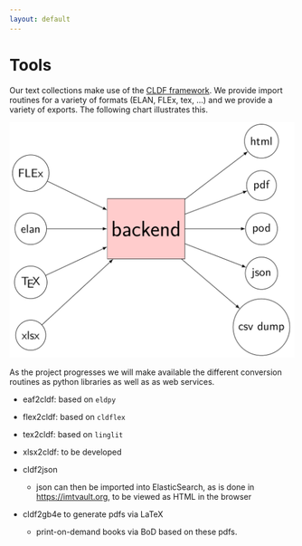 ```yaml
---
layout: default
---
```


# Tools

Our text collections make use of the [CLDF framework](https://cldf.clld.org). We provide import routines for a variety of formats (ELAN, FLEx, tex, ...) and we provide a variety of exports. The following chart illustrates this.


![a diagram showing 4 input formats pointing to a backend format, and 5 output formats being exported from the backend format](inputbackendoutput.png)

As the project progresses we will make available the different conversion routines as python libraries as well as as web services.

- eaf2cldf: based on ```eldpy```
- flex2cldf: based on ```cldflex```
- tex2cldf: based on ```linglit```
- xlsx2cldf: to be developed

- cldf2json
    - json can then be imported into ElasticSearch, as is done in https://imtvault.org, to be viewed as HTML in the browser
- cldf2gb4e to generate pdfs via LaTeX
    - print-on-demand books via BoD based on these pdfs.

